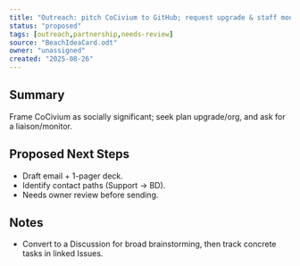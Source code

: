 ```yaml
---
title: "Outreach: pitch CoCivium to GitHub; request upgrade & staff monitor"
status: "proposed"
tags: [outreach,partnership,needs-review]
source: "BeachIdeaCard.odt"
owner: "unassigned"
created: "2025-08-26"
---
```


## Summary
Frame CoCivium as socially significant; seek plan upgrade/org, and ask for a liaison/monitor.

## Proposed Next Steps
- Draft email + 1-pager deck.  
- Identify contact paths (Support → BD).  
- Needs owner review before sending.

## Notes
- Convert to a Discussion for broad brainstorming, then track concrete tasks in linked Issues.